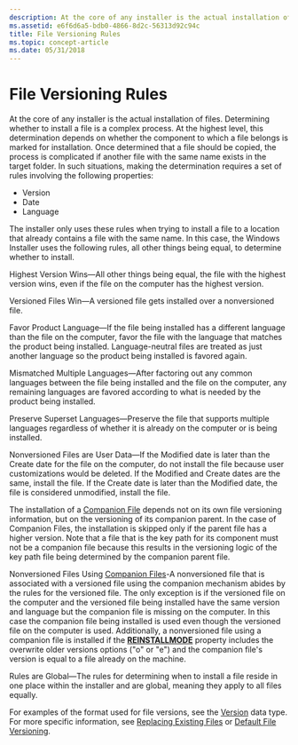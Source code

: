 ```yaml
---
description: At the core of any installer is the actual installation of files.
ms.assetid: e6f6d6a5-bdb0-4866-8d2c-56313d92c94c
title: File Versioning Rules
ms.topic: concept-article
ms.date: 05/31/2018
---
```


# File Versioning Rules

At the core of any installer is the actual installation of files. Determining whether to install a file is a complex process. At the highest level, this determination depends on whether the component to which a file belongs is marked for installation. Once determined that a file should be copied, the process is complicated if another file with the same name exists in the target folder. In such situations, making the determination requires a set of rules involving the following properties:

-   Version
-   Date
-   Language

The installer only uses these rules when trying to install a file to a location that already contains a file with the same name. In this case, the Windows Installer uses the following rules, all other things being equal, to determine whether to install.

Highest Version Wins—All other things being equal, the file with the highest version wins, even if the file on the computer has the highest version.

Versioned Files Win—A versioned file gets installed over a nonversioned file.

Favor Product Language—If the file being installed has a different language than the file on the computer, favor the file with the language that matches the product being installed. Language-neutral files are treated as just another language so the product being installed is favored again.

Mismatched Multiple Languages—After factoring out any common languages between the file being installed and the file on the computer, any remaining languages are favored according to what is needed by the product being installed.

Preserve Superset Languages—Preserve the file that supports multiple languages regardless of whether it is already on the computer or is being installed.

Nonversioned Files are User Data—If the Modified date is later than the Create date for the file on the computer, do not install the file because user customizations would be deleted. If the Modified and Create dates are the same, install the file. If the Create date is later than the Modified date, the file is considered unmodified, install the file.

The installation of a [Companion File](companion-files.md) depends not on its own file versioning information, but on the versioning of its companion parent. In the case of Companion Files, the installation is skipped only if the parent file has a higher version. Note that a file that is the key path for its component must not be a companion file because this results in the versioning logic of the key path file being determined by the companion parent file.

Nonversioned Files Using [Companion Files](companion-files.md)-A nonversioned file that is associated with a versioned file using the companion mechanism abides by the rules for the versioned file. The only exception is if the versioned file on the computer and the versioned file being installed have the same version and language but the companion file is missing on the computer. In this case the companion file being installed is used even though the versioned file on the computer is used. Additionally, a nonversioned file using a companion file is installed if the [**REINSTALLMODE**](reinstallmode.md) property includes the overwrite older versions options ("o" or "e") and the companion file's version is equal to a file already on the machine.

Rules are Global—The rules for determining when to install a file reside in one place within the installer and are global, meaning they apply to all files equally.

For examples of the format used for file versions, see the [Version](version.md) data type. For more specific information, see [Replacing Existing Files](replacing-existing-files.md) or [Default File Versioning](default-file-versioning.md).

 

 



